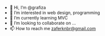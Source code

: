 - 👋 Hi, I’m @grafiza
- 👀 I’m interested in web design, programming
- 🌱 I’m currently learning MVC
- 💞️ I’m looking to collaborate on ...
- 📫 How to reach me zaferknbr@gmail.com 

<!---
grafiza/grafiza is a ✨ special ✨ repository because its `README.md` (this file) appears on your GitHub profile.
You can click the Preview link to take a look at your changes.
--->
